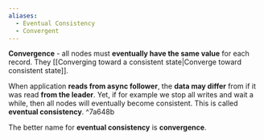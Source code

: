 ```yaml
---
aliases:
  - Eventual Consistency
  - Convergent
---
```

**Convergence** - all nodes must **eventually have the same value** for each record. They [[Converging toward a consistent state|Converge toward consistent state]].

When application **reads from async follower**, the **data may differ** from if it was read **from the leader**. Yet, if for example we stop all writes and wait a while, then all nodes will eventually become consistent. This is called **eventual consistency**. ^7a648b

The better name for **eventual consistency** is **convergence**.
